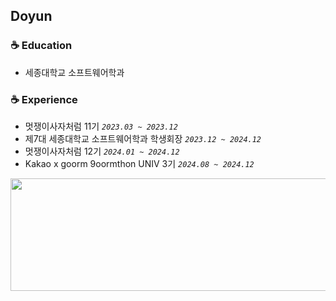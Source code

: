 ## Doyun

### ☕ Education
* 세종대학교 소프트웨어학과

### ☕ Experience
* 멋쟁이사자처럼 11기 *`2023.03 ~ 2023.12`*
* 제7대 세종대학교 소프트웨어학과 학생회장 *`2023.12 ~ 2024.12`*
* 멋쟁이사자처럼 12기 *`2024.01 ~ 2024.12`*
* Kakao x goorm 9oormthon UNIV 3기 *`2024.08 ~ 2024.12`*


<a href="https://www.gitanimals.org/en_US?utm_medium=image&utm_source=uwoon&utm_content=line">
  <img
    src="https://render.gitanimals.org/lines/uwoon?pet-id=696371776439176893"
    width="600"
    height="180"
  />
</a>
